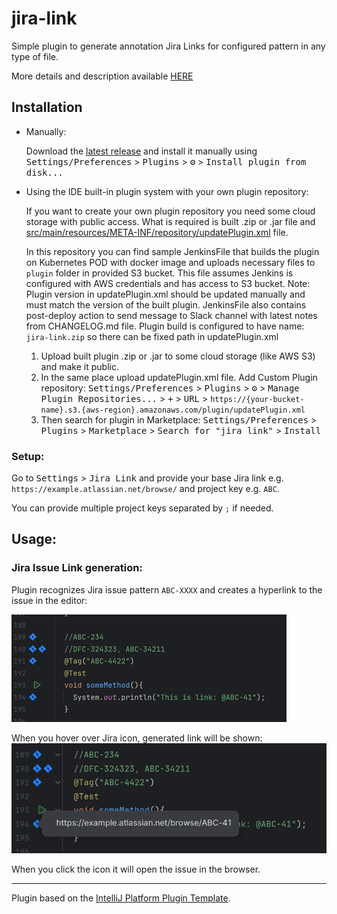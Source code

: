 # jira-link

<!-- Plugin description -->
Simple plugin to generate annotation Jira Links for configured pattern in any type of file.

More details and description available [HERE](https://github.com/ewa-kucharek/jira-link/src/master/README.md)
<!-- Plugin description end -->

## Installation

- Manually:

  Download the [latest release](https://ziflow-automation-testing.s3.us-east-1.amazonaws.com/plugin/) and install it
  manually using
  <kbd>Settings/Preferences</kbd> > <kbd>Plugins</kbd> > <kbd>⚙️</kbd> > <kbd>Install plugin from disk...</kbd>


- Using the IDE built-in plugin system with your own plugin repository:

  If you want to create your own plugin repository you need some cloud storage with public access. What is required is
  built .zip or .jar file
  and [src/main/resources/META-INF/repository/updatePlugin.xml](src/main/resources/META-INF/repository/updatePlugin.xml)
  file.

  In this repository you can find sample JenkinsFile that builds the plugin on Kubernetes POD with docker image and
  uploads necessary files to `plugin` folder in provided S3
  bucket. This file assumes Jenkins is configured with AWS credentials and has access to S3 bucket.
  Note: Plugin version in updatePlugin.xml should be updated manually and must match the version of the built plugin.
  JenkinsFile also contains post-deploy action to send message
  to Slack channel with latest notes from CHANGELOG.md file.
  Plugin build is configured to have name: `jira-link.zip` so there can be fixed path in updatePlugin.xml

    1. Upload built plugin .zip or .jar to some cloud storage (like AWS S3) and make it public.
    2. In the same place upload updatePlugin.xml file.
       Add Custom Plugin repository: <kbd>Settings/Preferences</kbd> > <kbd>Plugins</kbd> > <kbd>⚙️</kbd> > <kbd>Manage
       Plugin Repositories...</kbd> > <kbd>+</kbd> > <kbd>
       URL</kbd> >
       `https://{your-bucket-name}.s3.{aws-region}.amazonaws.com/plugin/updatePlugin.xml`
    3. Then search for plugin in Marketplace: <kbd>Settings/Preferences</kbd> > <kbd>Plugins</kbd> > <kbd>
       Marketplace</kbd> > <kbd>Search for "jira link"</kbd> > <kbd>
       Install</kbd>

### Setup:

Go to <kbd>Settings</kbd> > <kbd>Jira Link</kbd> and provide your base Jira link e.g.
`https://example.atlassian.net/browse/` and project key e.g. `ABC`.

You can provide multiple project keys separated by `;` if needed.

## Usage:

### Jira Issue Link generation:

Plugin recognizes Jira issue pattern `ABC-XXXX` and creates a hyperlink to the issue in the editor:

![img.png](src/main/resources/readmeResources/jiraLinkAnnotation.png)

When you hover over Jira icon, generated link will be shown:
![img.png](src/main/resources/readmeResources/annotationTooltip.png)

When you click the icon it will open the issue in the browser.

---
Plugin based on the [IntelliJ Platform Plugin Template][template].

[template]: https://github.com/JetBrains/intellij-platform-plugin-template

